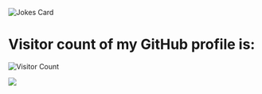 <!-- Markdown -->

![Jokes Card](https://readme-jokes.vercel.app/api)

<h1>Visitor count of my GitHub profile is:</h1>

![Visitor Count](https://profile-counter.glitch.me/HansLatt/count.svg)

![](https://gitwar.herokuapp.com/badge?username=HansLatt)
